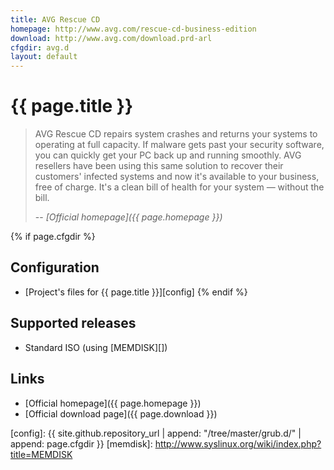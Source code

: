 ```yaml
---
title: AVG Rescue CD
homepage: http://www.avg.com/rescue-cd-business-edition
download: http://www.avg.com/download.prd-arl
cfgdir: avg.d
layout: default
---
```


# {{ page.title }}

> AVG Rescue CD repairs system crashes and returns your systems to operating at
> full capacity. If malware gets past your security software, you can quickly
> get your PC back up and running smoothly. AVG resellers have been using this
> same solution to recover their customers' infected systems and now it's
> available to your business, free of charge. It's a clean bill of health for
> your system — without the bill.
>
> -- <cite markdown="1">[Official homepage]({{ page.homepage }})</cite>


{% if page.cfgdir %}
## Configuration

- [Project's files for {{ page.title }}][config]
{% endif %}


## Supported releases

- Standard ISO (using [MEMDISK][])


## Links

- [Official homepage]({{ page.homepage }})
- [Official download page]({{ page.download }})


[config]: {{ site.github.repository_url | append: "/tree/master/grub.d/" | append: page.cfgdir }}
[memdisk]: http://www.syslinux.org/wiki/index.php?title=MEMDISK
